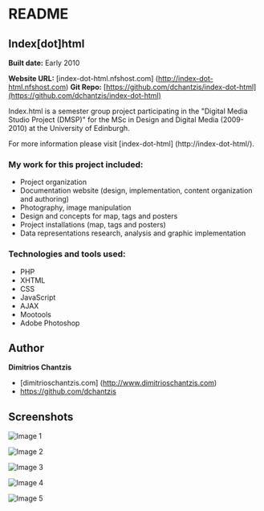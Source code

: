 # README

## Index[dot]html
**Built date:** Early 2010

**Website URL:** [index-dot-html.nfshost.com] (http://index-dot-html.nfshost.com)
**Git Repo:** [https://github.com/dchantzis/index-dot-html](https://github.com/dchantzis/index-dot-html)

Index.html is a semester group project participating in the "Digital Media Studio Project (DMSP)" for the MSc in Design and Digital Media (2009-2010) at the University of Edinburgh.

For more information please visit [index-dot-html] (http://index-dot-html/).

### My work for this project included:

* Project organization
* Documentation website (design, implementation, content organization and authoring)
* Photography, image manipulation
* Design and concepts for map, tags and posters
* Project installations (map, tags and posters)
* Data representations research, analysis and graphic implementation

### Technologies and tools used:

* PHP
* XHTML
* CSS
* JavaScript
* AJAX
* Mootools
* Adobe Photoshop

## Author

**Dimitrios Chantzis**
- [dimitrioschantzis.com] (http://www.dimitrioschantzis.com)
- <https://github.com/dchantzis>

## Screenshots
![Image 1](index-dot-html.nfshost.com/images/screenshots/screenshot-1.jpg)

![Image 2](index-dot-html.nfshost.com/images/screenshots/screenshot-2.jpg)

![Image 3](index-dot-html.nfshost.com/images/screenshots/screenshot-3.jpg)

![Image 4](index-dot-html.nfshost.com/images/screenshots/screenshot-4.jpg)

![Image 5](index-dot-html.nfshost.com/images/screenshots/screenshot-5.jpg)
